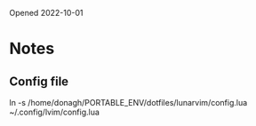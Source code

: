 Opened 2022-10-01


# Notes

## Config file
ln -s /home/donagh/PORTABLE_ENV/dotfiles/lunarvim/config.lua ~/.config/lvim/config.lua



